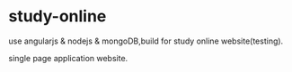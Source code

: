 study-online
============

use angularjs & nodejs & mongoDB,build for study online website(testing).

single page application website.
